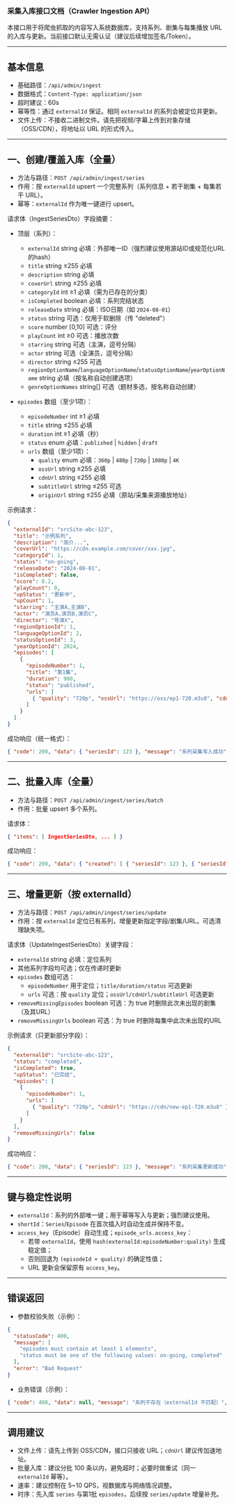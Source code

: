 ### 采集入库接口文档（Crawler Ingestion API）

本接口用于将爬虫抓取的内容写入系统数据库，支持系列、剧集与每集播放 URL 的入库与更新。当前接口默认无需认证（建议后续增加签名/Token）。

---

## 基本信息

- 基础路径：`/api/admin/ingest`
- 数据格式：`Content-Type: application/json`
- 超时建议：60s
- 幂等性：通过 `externalId` 保证。相同 `externalId` 的系列会被定位并更新。
- 文件上传：不接收二进制文件。请先把视频/字幕上传到对象存储（OSS/CDN），将地址以 URL 的形式传入。

---

## 一、创建/覆盖入库（全量）

- 方法与路径：`POST /api/admin/ingest/series`
- 作用：按 `externalId` upsert 一个完整系列（系列信息 + 若干剧集 + 每集若干 URL）。
- 幂等：`externalId` 作为唯一键进行 upsert。

请求体（IngestSeriesDto）字段摘要：

- 顶层（系列）：
  - `externalId` string 必填：外部唯一ID（强烈建议使用源站ID或规范化URL的hash）
  - `title` string ≤255 必填
  - `description` string 必填
  - `coverUrl` string ≤255 必填
  - `categoryId` int ≥1 必填（需为已存在的分类）
  - `isCompleted` boolean 必填：系列完结状态
  - `releaseDate` string 必填：ISO日期（如 `2024-08-01`）
  - `status` string 可选：仅用于软删除（传 "deleted"）
  - `score` number [0,10] 可选：评分
  - `playCount` int ≥0 可选：播放次数
  - `starring` string 可选（主演，逗号分隔）
  - `actor` string 可选（全演员，逗号分隔）
  - `director` string ≤255 可选
  - `regionOptionName`/`languageOptionName`/`statusOptionName`/`yearOptionName` string 必填（按名称自动创建选项）
  - `genreOptionNames` string[] 可选（题材多选，按名称自动创建）

- `episodes` 数组（至少1项）：
  - `episodeNumber` int ≥1 必填
  - `title` string ≤255 必填
  - `duration` int ≥1 必填（秒）
  - `status` enum 必填：`published` | `hidden` | `draft`
  - `urls` 数组（至少1项）：
    - `quality` enum 必填：`360p` | `480p` | `720p` | `1080p` | `4K`
    - `ossUrl` string ≤255 必填
    - `cdnUrl` string ≤255 必填
    - `subtitleUrl` string ≤255 可选
    - `originUrl` string ≤255 必填（原站/采集来源播放地址）

示例请求：
```json
{
  "externalId": "srcSite-abc-123",
  "title": "示例系列",
  "description": "简介...",
  "coverUrl": "https://cdn.example.com/cover/xxx.jpg",
  "categoryId": 1,
  "status": "on-going",
  "releaseDate": "2024-08-01",
  "isCompleted": false,
  "score": 8.2,
  "playCount": 0,
  "upStatus": "更新中",
  "upCount": 1,
  "starring": "主演A,主演B",
  "actor": "演员A,演员B,演员C",
  "director": "导演X",
  "regionOptionId": 1,
  "languageOptionId": 2,
  "statusOptionId": 3,
  "yearOptionId": 2024,
  "episodes": [
    {
      "episodeNumber": 1,
      "title": "第1集",
      "duration": 900,
      "status": "published",
      "urls": [
        { "quality": "720p", "ossUrl": "https://oss/ep1-720.m3u8", "cdnUrl": "https://cdn/ep1-720.m3u8" }
      ]
    }
  ]
}
```

成功响应（统一格式）：
```json
{ "code": 200, "data": { "seriesId": 123 }, "message": "系列采集写入成功", "success": true, "timestamp": 1710000000000 }
```

---

## 二、批量入库（全量）

- 方法与路径：`POST /api/admin/ingest/series/batch`
- 作用：批量 upsert 多个系列。

请求体：
```json
{ "items": [ IngestSeriesDto, ... ] }
```

成功响应：
```json
{ "code": 200, "data": { "created": [ { "seriesId": 123 }, { "seriesId": 124 } ] }, "message": "批量系列采集写入成功", "success": true, "timestamp": 1710000000000 }
```

---

## 三、增量更新（按 externalId）

- 方法与路径：`POST /api/admin/ingest/series/update`
- 作用：按 `externalId` 定位已有系列，增量更新指定字段/剧集/URL。可选清理缺失项。

请求体（UpdateIngestSeriesDto）关键字段：

- `externalId` string 必填：定位系列
- 其他系列字段均可选；仅在传递时更新
- `episodes` 数组可选：
  - `episodeNumber` 用于定位；`title/duration/status` 可选更新
  - `urls` 可选：按 `quality` 定位；`ossUrl/cdnUrl/subtitleUrl` 可选更新
- `removeMissingEpisodes` boolean 可选：为 true 时删除此次未出现的剧集（及其URL）
- `removeMissingUrls` boolean 可选：为 true 时删除每集中此次未出现的URL

示例请求（只更新部分字段）：
```json
{
  "externalId": "srcSite-abc-123",
  "status": "completed",
  "isCompleted": true,
  "upStatus": "已完结",
  "episodes": [
    {
      "episodeNumber": 1,
      "urls": [
        { "quality": "720p", "cdnUrl": "https://cdn/new-ep1-720.m3u8" }
      ]
    }
  ],
  "removeMissingUrls": false
}
```

成功响应：
```json
{ "code": 200, "data": { "seriesId": 123 }, "message": "系列采集更新成功", "success": true, "timestamp": 1710000000000 }
```

---

## 键与稳定性说明

- `externalId`：系列的外部唯一键；用于幂等写入与更新；强烈建议使用。
- `shortId`：`Series`/`Episode` 在首次插入时自动生成并保持不变。
- `access_key`（Episode）自动生成；`episode_urls.access_key`：
  - 若带 `externalId`，使用 `hash(externalId:episodeNumber:quality)` 生成稳定值；
  - 否则回退为 `(episodeId + quality)` 的确定性值；
  - URL 更新会保留原有 `access_key`。

---

## 错误返回

- 参数校验失败（示例）：
```json
{
  "statusCode": 400,
  "message": [
    "episodes must contain at least 1 elements",
    "status must be one of the following values: on-going, completed"
  ],
  "error": "Bad Request"
}
```

- 业务错误（示例）：
```json
{ "code": 400, "data": null, "message": "系列不存在（externalId 不匹配）", "success": false, "timestamp": 1710000000000 }
```

---

## 调用建议

- 文件上传：请先上传到 OSS/CDN，接口只接收 URL；`cdnUrl` 建议传加速地址。
- 批量入库：建议分批 100 条以内，避免超时；必要时做重试（同一 `externalId` 幂等）。
- 速率：建议控制在 5~10 QPS，视数据库与网络情况调整。
- 时序：先入库 `series` 与第1批 `episodes`，后续按 `series/update` 增量补充。


